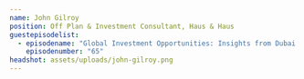 ```yaml
---
name: John Gilroy
position: Off Plan & Investment Consultant, Haus & Haus
guestepisodelist:
  - episodename: "Global Investment Opportunities: Insights from Dubai with John Gilroy" 
    episodenumber: "65"
headshot: assets/uploads/john-gilroy.png
---
```

